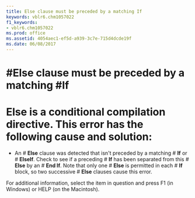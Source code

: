 ```yaml
---
title: Else clause must be preceded by a matching If
keywords: vblr6.chm1057022
f1_keywords:
- vblr6.chm1057022
ms.prod: office
ms.assetid: 4054aec1-ef5d-a939-3c7e-715d4dcde19f
ms.date: 06/08/2017
---
```



# #Else clause must be preceded by a matching #If

# **Else** is a conditional compilation directive. This error has the following cause and solution:



- An # **Else** clause was detected that isn't preceded by a matching # **If** or # **ElseIf**. Check to see if a preceding # **If** has been separated from this # **Else** by an # **End If**. Note that only one # **Else** is permitted in each # **If** block, so two successive # **Else** clauses cause this error.
    

For additional information, select the item in question and press F1 (in Windows) or HELP (on the Macintosh).


